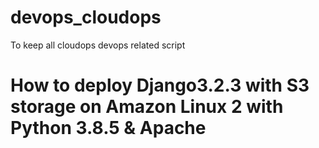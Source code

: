 # devops_cloudops
To keep all cloudops devops related script
# How to deploy Django3.2.3 with S3 storage on Amazon Linux 2 with Python 3.8.5 & Apache 
